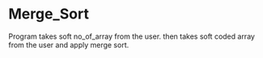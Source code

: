 # Merge_Sort
Program takes soft no_of_array from the user. then takes soft coded array from the user and apply merge sort.

